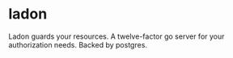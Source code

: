 # ladon
Ladon guards your resources. A twelve-factor go server for your authorization needs. Backed by postgres.

